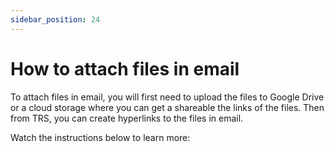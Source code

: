 ```yaml
---
sidebar_position: 24
---
```




# How to attach files in email

To attach files in email, you will first need to upload the files to Google Drive or a cloud storage where you can get a shareable the links of the files. Then from TRS, you can create hyperlinks to the files in email.   
  
Watch the instructions below to learn more:
